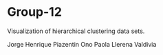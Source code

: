 # Group-12

Visualization of hierarchical clustering data sets.

Jorge Henrique Piazentin Ono
Paola Llerena Valdivia
